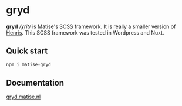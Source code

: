 # gryd

**gryd** */χrit/* is Matise's SCSS framework. It is really a smaller version of [Henris](https://henris.style/).
This SCSS framework was tested in Wordpress and Nuxt.

## Quick start
```bash
npm i matise-gryd
```

## Documentation
[gryd.matise.nl](gryd.matise.nl)
